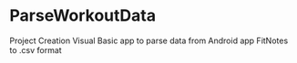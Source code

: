 # ParseWorkoutData
Project Creation
Visual Basic app to parse data from Android app FitNotes to .csv format
